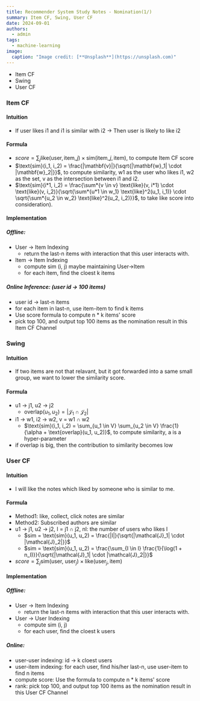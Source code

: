 ```yaml
---
title: Recommender System Study Notes - Nomination(1/)
summary: Item CF, Swing, User CF
date: 2024-09-01
authors:
  - admin
tags:
  - machine-learning
image:
  caption: "Image credit: [**Unsplash**](https://unsplash.com)"
---
```


- Item CF
- Swing
- User CF

### Item CF

#### Intuition

- If user likes i1 and i1 is similar with i2 -> Then user is likely to like i2

#### Formula

- $score = \sum_j \text{like}(\text{user}, \text{item}\_j) \times \text{sim}(\text{item}\_j, \text{item})$, to compute Item CF score
- $\text{sim}(i_1, i_2) = \frac{|\mathbf{v}|}{\sqrt{|\mathbf{w}_1| \cdot |\mathbf{w}_2|}}$, to compute similarity, w1 as the user who likes i1, w2 as the set, v as the intersection between i1 and i2.
- $\text{sim}(i*1, i_2) = \frac{\sum*{v \in v} \text{like}(v, i*1) \cdot \text{like}(v, i_2)}{\sqrt{\sum*{u*1 \in w_1} \text{like}^2(u_1, i_1)} \cdot \sqrt{\sum*{u_2 \in w_2} \text{like}^2(u_2, i_2)}}$, to take like score into consideration).

#### Implementation

##### Offline:

- User -> Item Indexing
  - return the last-n items with interaction that this user interacts with.
- Item -> Item Indexing
  - compute sim (i, j) maybe maintaining User->Item
  - for each item, find the cloest k items

##### Online Inference: (user id -> 100 items)

- user id -> last-n items
- for each item in last-n, use item-item to find k items
- Use score formula to compute n \* k items' score
- pick top 100, and output top 100 items as the nomination result in this Item CF Channel

### Swing

#### Intuition

- If two items are not that relavant, but it got forwarded into a same small group, we want to lower the similarity score.

#### Formula

- u1 -> j1, u2 -> j2
  - $\text{overlap}(u_1, u_2) = |\mathcal{J}_1 \cap \mathcal{J}_2|$
- i1 -> w1, i2 -> w2, v = w1 ∩ w2
  - $\text{sim}(i_1, i_2) = \sum_{u_1 \in V} \sum_{u_2 \in V} \frac{1}{\alpha + \text{overlap}(u_1, u_2)}$, to compute similarity, a is a hyper-parameter
- if overlap is big, then the contribution to similarity becomes low

### User CF

#### Intuition

- I will like the notes which liked by someone who is similar to me.

#### Formula

- Method1: like, collect, click notes are similar
- Method2: Subscribed authors are similar
- u1 -> j1, u2 -> j2, I = j1 ∩ j2, nl: the number of users who likes l
  - $sim = \text{sim}(u_1, u_2) = \frac{|I|}{\sqrt{|\mathcal{J}_1| \cdot |\mathcal{J}_2|}}$
  - $sim = \text{sim}(u_1, u_2) = \frac{\sum_{I \in I} \frac{1}{\log(1 + n_I)}}{\sqrt{|\mathcal{J}_1| \cdot |\mathcal{J}_2|}}$
- $score = \sum_j \text{sim(user, user}_j\text{)} \times \text{like(user}_j, \text{item)}$

#### Implementation

##### Offline:

- User -> Item Indexing
  - return the last-n items with interaction that this user interacts with.
- User -> User Indexing
  - compute sim (i, j)
  - for each user, find the cloest k users

##### Online:

- user-user indexing: id -> k cloest users
- user-item indexing: for each user, find his/her last-n, use user-item to find n items
- compute score: Use the formula to compute n \* k items' score
- rank: pick top 100, and output top 100 items as the nomination result in this User CF Channel

